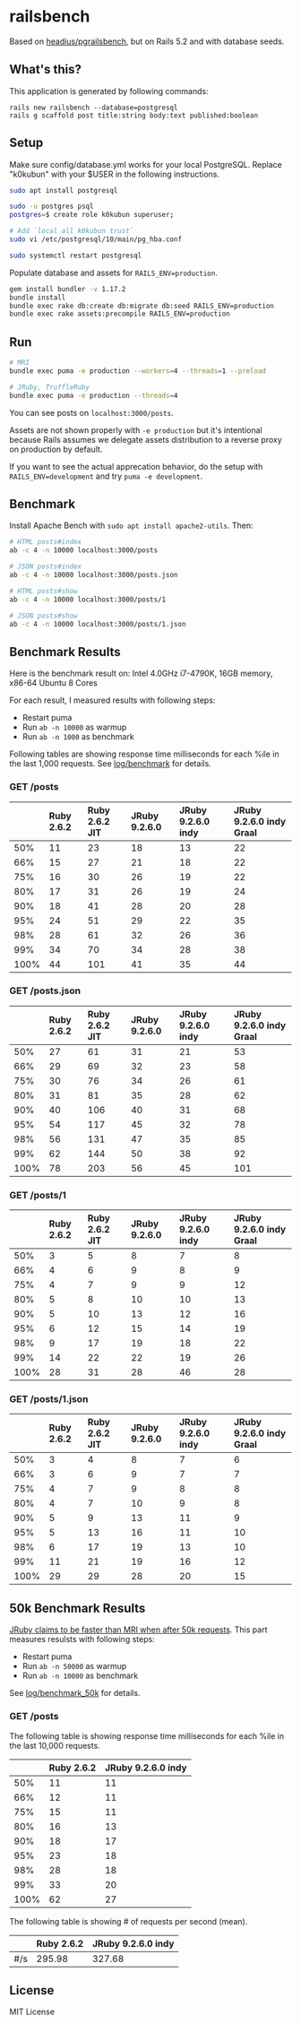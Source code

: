 # railsbench

Based on [headius/pgrailsbench](https://github.com/headius/pgrailsbench),
but on Rails 5.2 and with database seeds.

## What's this?

This application is generated by following commands:

```
rails new railsbench --database=postgresql
rails g scaffold post title:string body:text published:boolean
```

## Setup

Make sure config/database.yml works for your local PostgreSQL.
Replace "k0kubun" with your $USER in the following instructions.

```bash
sudo apt install postgresql

sudo -u postgres psql
postgres=$ create role k0kubun superuser;

# Add `local all k0kubun trust`
sudo vi /etc/postgresql/10/main/pg_hba.conf

sudo systemctl restart postgresql
```

Populate database and assets for `RAILS_ENV=production`.

```bash
gem install bundler -v 1.17.2
bundle install
bundle exec rake db:create db:migrate db:seed RAILS_ENV=production
bundle exec rake assets:precompile RAILS_ENV=production
```

## Run

```bash
# MRI
bundle exec puma -e production --workers=4 --threads=1 --preload

# JRuby, TruffleRuby
bundle exec puma -e production --threads=4
```

You can see posts on `localhost:3000/posts`.

Assets are not shown properly with `-e production` but it's intentional because
Rails assumes we delegate assets distribution to a reverse proxy on production by default.

If you want to see the actual apprecation behavior, do the setup with `RAILS_ENV=development`
and try `puma -e development`.

## Benchmark

Install Apache Bench with `sudo apt install apache2-utils`. Then:

```bash
# HTML posts#index
ab -c 4 -n 10000 localhost:3000/posts

# JSON posts#index
ab -c 4 -n 10000 localhost:3000/posts.json

# HTML posts#show
ab -c 4 -n 10000 localhost:3000/posts/1

# JSON posts#show
ab -c 4 -n 10000 localhost:3000/posts/1.json
```

## Benchmark Results

Here is the benchmark result on: Intel 4.0GHz i7-4790K, 16GB memory, x86-64 Ubuntu 8 Cores

For each result, I measured results with following steps:

* Restart puma
* Run `ab -n 10000` as warmup
* Run `ab -n 1000` as benchmark

Following tables are showing response time milliseconds for each %ile in the last 1,000 requests.
See [log/benchmark](./log/benchmark) for details.

### GET /posts

|      | Ruby 2.6.2 | Ruby 2.6.2 JIT | JRuby 9.2.6.0 | JRuby 9.2.6.0 indy | JRuby 9.2.6.0 indy Graal |
|:-----|:-----------|:---------------|:--------------|:-------------------|:--------------------|
| 50%  | 11 | 23 | 18 | 13 | 22 |
| 66%  | 15 | 27 | 21 | 18 | 22 |
| 75%  | 16 | 30 | 26 | 19 | 22 |
| 80%  | 17 | 31 | 26 | 19 | 24 |
| 90%  | 18 | 41 | 28 | 20 | 28 |
| 95%  | 24 | 51 | 29 | 22 | 35 |
| 98%  | 28 | 61 | 32 | 26 | 36 |
| 99%  | 34 | 70 | 34 | 28 | 38 |
|100%  | 44 |101 | 41 | 35 | 44 |

### GET /posts.json

|      | Ruby 2.6.2 | Ruby 2.6.2 JIT | JRuby 9.2.6.0 | JRuby 9.2.6.0 indy | JRuby 9.2.6.0 indy Graal |
|:-----|:-----------|:---------------|:--------------|:-------------------|:--------------------|
| 50%  | 27 | 61 | 31 | 21 | 53 |
| 66%  | 29 | 69 | 32 | 23 | 58 |
| 75%  | 30 | 76 | 34 | 26 | 61 |
| 80%  | 31 | 81 | 35 | 28 | 62 |
| 90%  | 40 |106 | 40 | 31 | 68 |
| 95%  | 54 |117 | 45 | 32 | 78 |
| 98%  | 56 |131 | 47 | 35 | 85 |
| 99%  | 62 |144 | 50 | 38 | 92 |
|100%  | 78 |203 | 56 | 45 |101 |

### GET /posts/1

|      | Ruby 2.6.2 | Ruby 2.6.2 JIT | JRuby 9.2.6.0 | JRuby 9.2.6.0 indy | JRuby 9.2.6.0 indy Graal |
|:-----|:-----------|:---------------|:--------------|:-------------------|:--------------------|
| 50%  | 3 |  5 |  8 |  7 | 8 |
| 66%  | 4 |  6 |  9 |  8 | 9 |
| 75%  | 4 |  7 |  9 |  9 |12 |
| 80%  | 5 |  8 | 10 | 10 |13 |
| 90%  | 5 | 10 | 13 | 12 |16 |
| 95%  | 6 | 12 | 15 | 14 |19 |
| 98%  | 9 | 17 | 19 | 18 |22 |
| 99%  |14 | 22 | 22 | 19 |26 |
|100%  |28 | 31 | 28 | 46 |28 |

### GET /posts/1.json

|      | Ruby 2.6.2 | Ruby 2.6.2 JIT | JRuby 9.2.6.0 | JRuby 9.2.6.0 indy | JRuby 9.2.6.0 indy Graal |
|:-----|:-----------|:---------------|:--------------|:-------------------|:--------------------|
| 50%  | 3 |  4 |  8 |  7 |  6 |
| 66%  | 3 |  6 |  9 |  7 |  7 |
| 75%  | 4 |  7 |  9 |  8 |  8 |
| 80%  | 4 |  7 | 10 |  9 |  8 |
| 90%  | 5 |  9 | 13 | 11 |  9 |
| 95%  | 5 | 13 | 16 | 11 | 10 |
| 98%  | 6 | 17 | 19 | 13 | 10 |
| 99%  |11 | 21 | 19 | 16 | 12 |
|100%  |29 | 29 | 28 | 20 | 15 |

## 50k Benchmark Results

[JRuby claims to be faster than MRI when after 50k requests](https://speakerdeck.com/headius/jruby-2018-real-world-performance?slide=49).
This part measures resulsts with following steps:

* Restart puma
* Run `ab -n 50000` as warmup
* Run `ab -n 10000` as benchmark

See [log/benchmark\_50k](./log/benchmark_50k) for details.

### GET /posts

The following table is showing response time milliseconds for each %ile in the last 10,000 requests.

|      | Ruby 2.6.2 | JRuby 9.2.6.0 indy |
|:-----|:-----------|:-------------------|
| 50%  | 11 | 11 |
| 66%  | 12 | 11 |
| 75%  | 15 | 11 |
| 80%  | 16 | 13 |
| 90%  | 18 | 17 |
| 95%  | 23 | 18 |
| 98%  | 28 | 18 |
| 99%  | 33 | 20 |
|100%  | 62 | 27 |

The following table is showing # of requests per second (mean).

|      | Ruby 2.6.2 | JRuby 9.2.6.0 indy |
|:-----|:-----------|:-------------------|
| #/s  | 295.98 | 327.68 |

## License

MIT License
